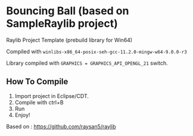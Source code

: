 # Bouncing Ball (based on SampleRaylib project)
Raylib Project Template (prebuild library for Win64)

Compiled with `winlibs-x86_64-posix-seh-gcc-11.2.0-mingw-w64-9.0.0-r3`

Library compiled with `GRAPHICS = GRAPHICS_API_OPENGL_21` switch.

## How To Compile
1. Import project in Eclipse/CDT.
2. Compile with ctrl+B
3. Run
4. Enjoy!

Based on : https://github.com/raysan5/raylib
